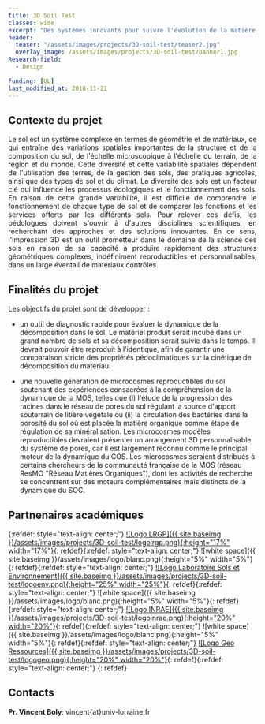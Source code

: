 ```yaml
---
title: 3D Soil Test
classes: wide
excerpt: "Des systèmes innovants pour suivre l'évolution de la matière organique dans les sols"
header:
  teaser: "/assets/images/projects/3D-soil-test/teaser2.jpg"
  overlay_image: /assets/images/projects/3D-soil-test/banner1.jpg 
Research-field:
  - Design

Funding: [UL]   
last_modified_at: 2018-11-21  
---
```



## Contexte du projet

<p style="text-align:justify;">Le sol est un système complexe en termes de géométrie et de matériaux, ce qui entraîne des variations spatiales importantes de la structure et de la composition du sol, de l'échelle microscopique à l'échelle du terrain, de la région et du monde. Cette diversité et cette variabilité spatiales dépendent de l'utilisation des terres, de la gestion des sols, des pratiques agricoles, ainsi que des types de sol et du climat. La diversité des sols est un facteur clé qui influence les processus écologiques et le fonctionnement des sols. En raison de cette grande variabilité, il est difficile de comprendre le fonctionnement de chaque type de sol et de comparer les fonctions et les services offerts par les différents sols. Pour relever ces défis, les pédologues doivent s'ouvrir à d'autres disciplines scientifiques, en recherchant des approches et des solutions innovantes. En ce sens, l'impression 3D est un outil prometteur dans le domaine de la science des sols en raison de sa capacité à produire rapidement des structures géométriques complexes, indéfiniment reproductibles et personnalisables, dans un large éventail de matériaux contrôlés.</p>

## Finalités du projet

Les objectifs du projet sont de développer :  

- un outil de diagnostic rapide pour évaluer la dynamique de la décomposition dans le sol. Le matériel produit serait incubé dans un grand nombre de sols et sa décomposition serait suivie dans le temps. Il devrait pouvoir être reproduit à l'identique, afin de garantir une comparaison stricte des propriétés  pédoclimatiques sur la cinétique de décomposition du matériau.

- une nouvelle génération de microcosmes reproductibles du sol soutenant des expériences consacrées à la compréhension de la dynamique de la MOS, telles que (i) l'étude de la progression des racines dans le réseau de pores du sol régulant la source d'apport souterrain de litière végétale ou (ii) la circulation des bactéries dans la porosité du sol où est placée la matière organique comme étape de régulation de sa minéralisation. Les microcosmes modèles reproductibles devraient présenter un arrangement 3D personnalisable du système de pores, car il est largement reconnu comme le principal moteur de la dynamique du COS. Les microcosmes seraient distribués à certains chercheurs de la communauté française de la MOS (réseau ResMO "Réseau Matières Organiques"), dont les activités de recherche se concentrent sur des moteurs complémentaires mais distincts de la dynamique du SOC. 

## Partnenaires académiques

{:refdef: style="text-align: center;"}
<a href="https://lrgp-nancy.cnrs.fr">![Logo LRGP]({{ site.baseimg }}/assets/images/projects/3D-soil-test/logolrgp.png){:height="17%" width="17%"}</a>{: refdef}{:refdef: style="text-align: center;"}
![white space]({{ site.baseimg }}/assets/images/logo/blanc.png){:height="5%" width="5%"}{: refdef}{:refdef: style="text-align: center;"}
<a href="https://ensaia.univ-lorraine.fr/fr/content/laboratoire-sols-et-environnement">![Logo Laboratoire Sols et Environnement]({{ site.baseimg }}/assets/images/projects/3D-soil-test/logoenv.png){:height="25%" width="25%"}</a>{: refdef}{:refdef: style="text-align: center;"}
![white space]({{ site.baseimg }}/assets/images/logo/blanc.png){:height="5%" width="5%"}{: refdef}{:refdef: style="text-align: center;"}
<a href="https://www.inrae.fr">![Logo INRAE]({{ site.baseimg }}/assets/images/projects/3D-soil-test/logoinrae.png){:height="20%" width="20%"}</a>{: refdef}{:refdef: style="text-align: center;"}
![white space]({{ site.baseimg }}/assets/images/logo/blanc.png){:height="5%" width="5%"}{: refdef}{:refdef: style="text-align: center;"}
<a href="http://georessources.univ-lorraine.fr">![Logo Geo Ressources]({{ site.baseimg }}/assets/images/projects/3D-soil-test/logogeo.png){:height="20%" width="20%"}</a>{: refdef}{:refdef: style="text-align: center;"}
{: refdef}   

## Contacts 

**Pr. Vincent Boly**: vincent{at}univ-lorraine.fr

